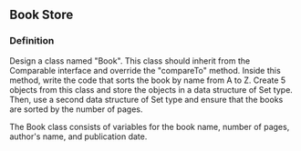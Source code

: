 ## Book Store
### Definition
Design a class named "Book". This class should inherit from the Comparable interface and override the "compareTo" method. Inside this method, write the code that sorts the book by name from A to Z. Create 5 objects from this class and store the objects in a data structure of Set type. Then, use a second data structure of Set type and ensure that the books are sorted by the number of pages.

The Book class consists of variables for the book name, number of pages, author's name, and publication date.